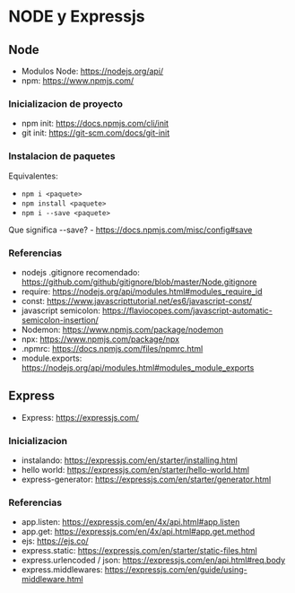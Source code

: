 # NODE y Expressjs

## Node
- Modulos Node: https://nodejs.org/api/
- npm: https://www.npmjs.com/

### Inicializacion de proyecto
- npm init: https://docs.npmjs.com/cli/init
- git init: https://git-scm.com/docs/git-init

### Instalacion de paquetes
Equivalentes:

- `npm i <paquete>`
- `npm install <paquete>`
- `npm i --save <paquete>`

Que significa --save? - https://docs.npmjs.com/misc/config#save

### Referencias
- nodejs .gitignore recomendado: https://github.com/github/gitignore/blob/master/Node.gitignore
- require: https://nodejs.org/api/modules.html#modules_require_id
- const: https://www.javascripttutorial.net/es6/javascript-const/
- javascript semicolon: https://flaviocopes.com/javascript-automatic-semicolon-insertion/
- Nodemon: https://www.npmjs.com/package/nodemon
- npx: https://www.npmjs.com/package/npx
- .npmrc: https://docs.npmjs.com/files/npmrc.html
- module.exports: https://nodejs.org/api/modules.html#modules_module_exports

## Express
- Express: https://expressjs.com/

### Inicializacion
- instalando: https://expressjs.com/en/starter/installing.html
- hello world: https://expressjs.com/en/starter/hello-world.html
- express-generator: https://expressjs.com/en/starter/generator.html

### Referencias
- app.listen: https://expressjs.com/en/4x/api.html#app.listen
- app.get: https://expressjs.com/en/4x/api.html#app.get.method
- ejs: https://ejs.co/
- express.static: https://expressjs.com/en/starter/static-files.html
- express.urlencoded / json: https://expressjs.com/en/api.html#req.body
- express.middlewares: https://expressjs.com/en/guide/using-middleware.html